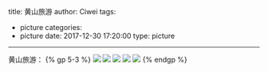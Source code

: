 title: 黄山旅游
author: Ciwei
tags:
  - picture
categories:
  - picture
date: 2017-12-30 17:20:00
type: picture
---
黄山旅游：
{% gp 5-3 %}
![](http://oisa91ton.bkt.clouddn.com/2017-07-02_黄山1.jpg)
![](http://oisa91ton.bkt.clouddn.com/2017-07-02_黄山2.jpg)
![](http://oisa91ton.bkt.clouddn.com/2017-07-02_黄山3.jpg)
![](http://oisa91ton.bkt.clouddn.com/2017-07-02_黄山4.jpg)
![](http://oisa91ton.bkt.clouddn.com/2017-07-02_黄山5.jpg)
{% endgp %}
